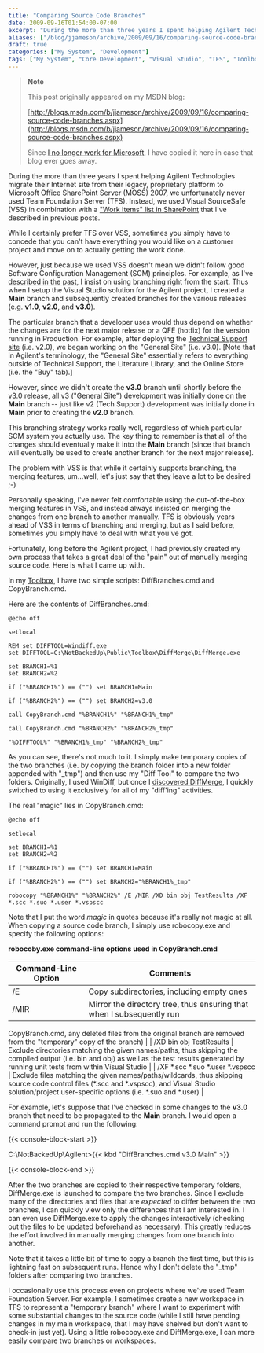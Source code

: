 ```yaml
---
title: "Comparing Source Code Branches"
date: 2009-09-16T01:54:00-07:00
excerpt: "During the more than three years I spent helping Agilent Technologies migrate their Internet site from their legacy, proprietary platform to Microsoft Office SharePoint Server (MOSS) 2007, we unfortunately never used Team Foundation Server (TFS). Instead..."
aliases: ["/blog/jjameson/archive/2009/09/16/comparing-source-code-branches.aspx"]
draft: true
categories: ["My System", "Development"]
tags: ["My System", "Core Development", "Visual Studio", "TFS", "Toolbox"]
---
```


> **Note**
>
> This post originally appeared on my MSDN blog:
>
> [http://blogs.msdn.com/b/jjameson/archive/2009/09/16/comparing-source-code-branches.aspx](http://blogs.msdn.com/b/jjameson/archive/2009/09/16/comparing-source-code-branches.aspx)
>
> Since
> [I no longer work for Microsoft](/blog/jjameson/2011/09/02/last-day-with-microsoft), I have copied it here in case that blog
> ever goes away.

During the more than three years I spent helping Agilent Technologies migrate  their Internet site from their legacy, proprietary platform to Microsoft Office  SharePoint Server (MOSS) 2007, we unfortunately never used Team Foundation Server  (TFS). Instead, we used Visual SourceSafe (VSS) in combination with a ["Work Items"
list in SharePoint](/blog/jjameson/2008/03/31/tfs-lite-for-wss-v2) that I've described in previous posts.

While I certainly prefer TFS over VSS, sometimes you simply have to concede that  you can't have everything you would like on a customer project and move on to actually  getting the work done.

However, just because we used VSS doesn't mean we didn't follow good Software  Configuration Management (SCM) principles. For example, as I've [described in the past](/blog/jjameson/2007/04/18/structure-visual-studio-solutions), I insist on using branching right from the start. Thus  when I setup the Visual Studio solution for the Agilent project, I created a **Main** branch and subsequently created branches for the various releases  (e.g. **v1.0**, **v2.0**, and **v3.0**).

The particular branch that a developer uses would thus depend on whether the  changes are for the next major release or a QFE (hotfix) for the version running  in Production. For example, after deploying the [Technical Support site](http://www.chem.agilent.com/en-US/Support) (i.e.  v2.0), we began working on the "General Site" (i.e. v3.0). [Note that in Agilent's  terminology, the "General Site" essentially refers to everything outside of Technical  Support, the Literature Library, and the Online Store (i.e. the "Buy" tab).]

However, since we didn't create the **v3.0** branch until shortly  before the v3.0 release, all v3 ("General Site") development was initially done  on the **Main** branch -- just like v2 (Tech Support) development was  initially done in **Main** prior to creating the **v2.0** branch.

This branching strategy works really well, regardless of which particular SCM  system you actually use. The key thing to remember is that all of the changes should  eventually make it into the **Main** branch (since that branch will  eventually be used to create another branch for the next major release).

The problem with VSS is that while it certainly supports branching, the merging  features, um...well, let's just say that they leave a lot to be desired ;-)

Personally speaking, I've never felt comfortable using the out-of-the-box merging  features in VSS, and instead always insisted on merging the changes from one branch  to another manually. TFS is obviously years ahead of VSS in terms of branching and  merging, but as I said before, sometimes you simply have to deal with what you've  got.

Fortunately, long before the Agilent project, I had previously created my own  process that takes a great deal of the "pain" out of manually merging source code.  Here is what I came up with.

In my [Toolbox](/blog/jjameson/2007/03/21/backedup-and-notbackedup),  I have two simple scripts: DiffBranches.cmd and CopyBranch.cmd.

Here are the contents of DiffBranches.cmd:

```
@echo off

setlocal

REM set DIFFTOOL=Windiff.exe
set DIFFTOOL=C:\NotBackedUp\Public\Toolbox\DiffMerge\DiffMerge.exe

set BRANCH1=%1
set BRANCH2=%2

if ("%BRANCH1%") == ("") set BRANCH1=Main

if ("%BRANCH2%") == ("") set BRANCH2=v3.0

call CopyBranch.cmd "%BRANCH1%" "%BRANCH1%_tmp"

call CopyBranch.cmd "%BRANCH2%" "%BRANCH2%_tmp"

"%DIFFTOOL%" "%BRANCH1%_tmp" "%BRANCH2%_tmp"
```

As you can see, there's not much to it. I simply make temporary copies of the  two branches (i.e. by copying the branch folder into a new folder appended with  "\_tmp") and then use my "Diff Tool" to compare the two folders. Originally, I used  WinDiff, but once I [discovered DiffMerge](/blog/jjameson/2009/03/23/diffmerge-a-better-differencing-tool), I quickly switched to using it exclusively for all of  my "diff'ing" activities.

The real "magic" lies in CopyBranch.cmd:

```
@echo off

setlocal

set BRANCH1=%1
set BRANCH2=%2

if ("%BRANCH1%") == ("") set BRANCH1=Main

if ("%BRANCH2%") == ("") set BRANCH2="%BRANCH1%_tmp"

robocopy "%BRANCH1%" "%BRANCH2%" /E /MIR /XD bin obj TestResults /XF *.scc *.suo *.user *.vspscc
```

Note that I put the word *magic* in quotes because it's really not magic  at all. When copying a source code branch, I simply use robocopy.exe and specify  the following options:

**robocoby.exe command-line options used in CopyBranch.cmd**

| Command-Line Option | Comments |
| --- | --- |
| /E | Copy subdirectories, including empty ones |
| /MIR | Mirror the directory tree, thus ensuring that when I subsequently run
CopyBranch.cmd, any deleted files from the original branch are removed from
the "temporary" copy of the branch) |
| /XD bin obj TestResults | Exclude directories matching the given names/paths, thus skipping the
compiled output (i.e. bin and obj) as well as the test results generated
by running unit tests from within Visual Studio |
| /XF \*.scc \*.suo \*.user \*.vspscc  | Exclude files matching the given names/paths/wildcards, thus skipping
source code control files (\*.scc and \*.vspscc), and Visual Studio solution/project
user-specific options (i.e. \*.suo and \*.user) |

For example, let's suppose that I've checked in some changes to the **v3.0** branch that need to be propagated to the **Main** branch.  I would open a command prompt and run the following:

{{< console-block-start >}}

C:\NotBackedUp\Agilent&gt;{{< kbd "DiffBranches.cmd v3.0 Main" >}}

{{< console-block-end >}}

After the two branches are copied to their respective temporary folders, DiffMerge.exe  is launched to compare the two branches. Since I exclude many of the directories  and files that are *expected* to differ between the two branches, I can quickly  view only the differences that I am interested in. I can even use DiffMerge.exe  to apply the changes interactively (checking out the files to be updated beforehand  as necessary). This greatly reduces the effort involved in manually merging changes  from one branch into another.

Note that it takes a little bit of time to copy a branch the first time, but  this is lightning fast on subsequent runs. Hence why I don't delete the "\_tmp" folders  after comparing two branches.

I occasionally use this process even on projects where we've used Team Foundation  Server. For example, I sometimes create a new workspace in TFS to represent a "temporary  branch" where I want to experiment with some substantial changes to the source code  (while I still have pending changes in my main workspace, that I may have shelved  but don't want to check-in just yet). Using a little robocopy.exe and DiffMerge.exe,  I can more easily compare two branches or workspaces.

